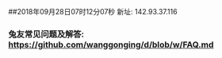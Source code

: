 ##2018年09月28日07时12分07秒 新址: 142.93.37.116
### 兔友常见问题及解答: https://github.com/wanggonging/d/blob/w/FAQ.md

